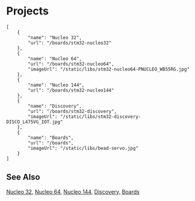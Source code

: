 # Projects

```codecard
[
    {
        "name": "Nucleo 32",
        "url": "/boards/stm32-nucleo32"
    },
    {
        "name": "Nucleo 64",
        "url": "/boards/stm32-nucleo64",
        "imageUrl": "/static/libs/stm32-nucleo64-PNUCLEO_WB55RG.jpg"
    },
    {
        "name": "Nucleo 144",
        "url": "/boards/stm32-nucleo144"
    },
    {
        "name": "Discovery",
        "url": "/boards/stm32-discovery",
        "imageUrl": "/static/libs/stm32-discovery-DISCO_L475VG_IOT.jpg"
    },
    {
        "name": "Boards",
        "url": "/boards",
        "imageUrl": "/static/libs/bead-servo.jpg"
    }
]
```

## See Also

[Nucleo 32](/boards/stm32-nucleo32),
[Nucleo 64](/boards/stm32-nucleo64),
[Nucleo 144](/boards/stm32-nucleo144),
[Discovery](/boards/stm32-discovery),
[Boards](/boards)


